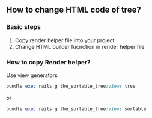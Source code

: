 ## How to change HTML code of tree?

### Basic steps

1. Copy render helper file into your project
2. Change HTML builder fucnction in render helper file

### How to copy Render helper?

Use view generators

```ruby
bundle exec rails g the_sortable_tree:views tree
```

or

```ruby
bundle exec rails g the_sortable_tree:views sortable
```